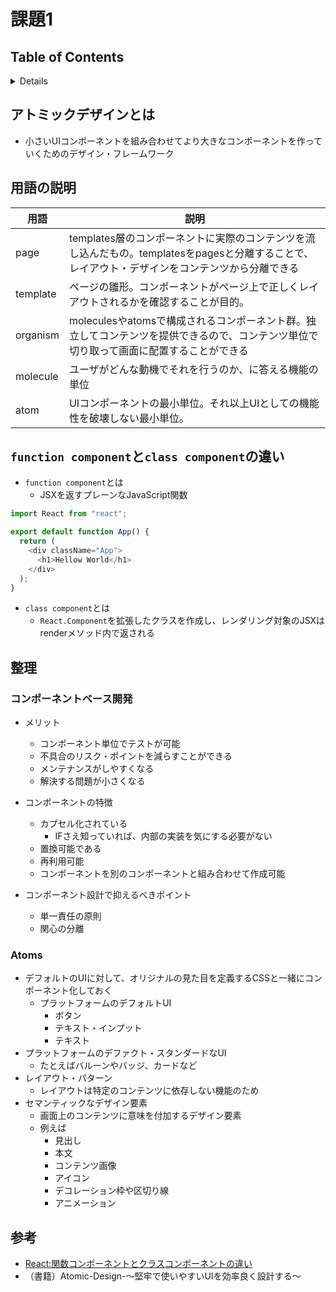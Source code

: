 # 課題1

## Table of Contents
<!-- START doctoc generated TOC please keep comment here to allow auto update -->
<!-- DON'T EDIT THIS SECTION, INSTEAD RE-RUN doctoc TO UPDATE -->
<details>
<summary>Details</summary>

- [アトミックデザインとは](#%E3%82%A2%E3%83%88%E3%83%9F%E3%83%83%E3%82%AF%E3%83%87%E3%82%B6%E3%82%A4%E3%83%B3%E3%81%A8%E3%81%AF)
- [用語の説明](#%E7%94%A8%E8%AA%9E%E3%81%AE%E8%AA%AC%E6%98%8E)
- [`function component`と`class component`の違い](#function-component%E3%81%A8class-component%E3%81%AE%E9%81%95%E3%81%84)
- [整理](#%E6%95%B4%E7%90%86)
  - [コンポーネントベース開発](#%E3%82%B3%E3%83%B3%E3%83%9D%E3%83%BC%E3%83%8D%E3%83%B3%E3%83%88%E3%83%99%E3%83%BC%E3%82%B9%E9%96%8B%E7%99%BA)
  - [Atoms](#atoms)
- [参考](#%E5%8F%82%E8%80%83)

</details>
<!-- END doctoc generated TOC please keep comment here to allow auto update -->

## アトミックデザインとは

- 小さいUIコンポーネントを組み合わせてより大きなコンポーネントを作っていくためのデザイン・フレームワーク

## 用語の説明

|用語|説明|
|------------|-------------------|
|page|templates層のコンポーネントに実際のコンテンツを流し込んだもの。templatesをpagesと分離することで、レイアウト・デザインをコンテンツから分離できる|
|template|ページの雛形。コンポーネントがページ上で正しくレイアウトされるかを確認することが目的。|
|organism|moleculesやatomsで構成されるコンポーネント群。独立してコンテンツを提供できるので、コンテンツ単位で切り取って画面に配置することができる|
|molecule|ユーザがどんな動機でそれを行うのか、に答える機能の単位|
|atom|UIコンポーネントの最小単位。それ以上UIとしての機能性を破壊しない最小単位。|

## `function component`と`class component`の違い

- `function component`とは
  - JSXを返すプレーンなJavaScript関数

```js
import React from "react";

export default function App() {
  return (
    <div className="App">
      <h1>Hellow World</h1>
    </div>
  );
}
```

- `class component`とは
  - `React.Component`を拡張したクラスを作成し、レンダリング対象のJSXはrenderメソッド内で返される

## 整理

### コンポーネントベース開発

- メリット
  - コンポーネント単位でテストが可能
  - 不具合のリスク・ポイントを減らすことができる
  - メンテナンスがしやすくなる
  - 解決する問題が小さくなる

- コンポーネントの特徴
  - カプセル化されている
    - IFさえ知っていれば、内部の実装を気にする必要がない
  - 置換可能である
  - 再利用可能
  - コンポーネントを別のコンポーネントと組み合わせて作成可能

- コンポーネント設計で抑えるべきポイント
  - 単一責任の原則
  - 関心の分離

### Atoms

- デフォルトのUIに対して、オリジナルの見た目を定義するCSSと一緒にコンポーネント化しておく
  - プラットフォームのデフォルトUI
    - ボタン
    - テキスト・インプット
    - テキスト
- プラットフォームのデファクト・スタンダードなUI
  - たとえばバルーンやバッジ、カードなど
- レイアウト・パターン
  - レイアウトは特定のコンテンツに依存しない機能のため
- セマンティックなデザイン要素
  - 画面上のコンテンツに意味を付加するデザイン要素
  - 例えば
    - 見出し
    - 本文
    - コンテンツ画像
    - アイコン
    - デコレーション枠や区切り線
    - アニメーション

## 参考

- [React:関数コンポーネントとクラスコンポーネントの違い](https://www.twilio.com/blog/react-choose-functional-components-jp)
- （書籍）Atomic-Design-〜堅牢で使いやすいUIを効率良く設計する〜